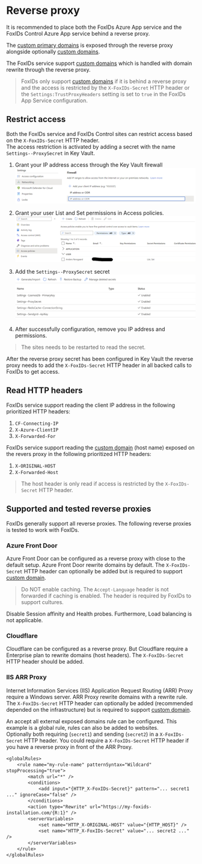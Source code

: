 # Reverse proxy
It is recommended to place both the FoxIDs Azure App service and the FoxIDs Control Azure App service behind a reverse proxy. 

The [custom primary domains](deployment.md#custom-primary-domains) is exposed through the reverse proxy alongside optionally [custom domains](custom-domain.md).  

The FoxIDs service support [custom domains](custom-domain.md) which is handled with domain rewrite through the reverse proxy.

> FoxIDs only support [custom domains](custom-domain.md) if it is behind a reverse proxy and the access is restricted by the `X-FoxIDs-Secret` HTTP header or the `Settings:TrustProxyHeaders` setting is set to `true` in the FoxIDs App Service configuration.

## Restrict access
Both the FoxIDs service and FoxIDs Control sites can restrict access based on the `X-FoxIDs-Secret` HTTP header.  
The access restriction is activated by adding a secret with the name `Settings--ProxySecret` in Key Vault.

1. Grant your IP address access through the Key Vault firewall
![Configure reverse proxy secret - firewall](images/configure-reverse-proxy-secret-firewall.png)

2. Grant your user List and Set permissions in Access policies.
![Configure reverse proxy secret - permissions](images/configure-reverse-proxy-secret-permissions.png)

3. Add the `Settings--ProxySecret` secret
![Configure reverse proxy secret](images/configure-reverse-proxy-secret.png)

4. After successfully configuration, remove you IP address and permissions.

> The sites needs to be restarted to read the secret.

After the reverse proxy secret has been configured in Key Vault the reverse proxy needs to add the `X-FoxIDs-Secret` HTTP header in all backed calls to FoxIDs to get access.

## Read HTTP headers
FoxIDs service support reading the client IP address in the following prioritized HTTP headers:

 1. `CF-Connecting-IP`
 2. `X-Azure-ClientIP`
 3. `X-Forwarded-For`

FoxIDs service support reading the [custom domain](custom-domain.md) (host name) exposed on the revers proxy in the following prioritized HTTP headers:

 1. `X-ORIGINAL-HOST`
 2. `X-Forwarded-Host`

 > The host header is only read if access is restricted by the `X-FoxIDs-Secret` HTTP header.

## Supported and tested reverse proxies
FoxIDs generally support all reverse proxies. The following reverse proxies is tested to work with FoxIDs.
 
### Azure Front Door
Azure Front Door can be configured as a reverse proxy with close to the default setup. Azure Front Door rewrite domains by default. 
The `X-FoxIDs-Secret` HTTP header can optionally be added but is required to support [custom domain](custom-domain.md).

> Do NOT enable caching. The `Accept-Language` header is not forwarded if caching is enabled. The header is required by FoxIDs to support cultures.

Disable Session affinity and Health probes. Furthermore, Load balancing is not applicable.

### Cloudflare
Cloudflare can be configured as a reverse proxy. But Cloudflare require a Enterprise plan to rewrite domains (host headers). The `X-FoxIDs-Secret` HTTP header should be added.

### IIS ARR Proxy
Internet Information Services (IIS) Application Request Routing (ARR) Proxy require a Windows server. ARR Proxy rewrite domains with a rewrite rule. 
The `X-FoxIDs-Secret` HTTP header can optionally be added (recommended depended on the infrastructure) but is required to support [custom domain](custom-domain.md).

An accept all external exposed domains rule can be configured. This example is a global rule, rules can also be added to websites.  
Optionally both requiring (`secret1`) and sending (`secret2`) in a `X-FoxIDs-Secret` HTTP header. You could require a `X-FoxIDs-Secret` HTTP header if you have a reverse proxy in front of the ARR Proxy.

    <globalRules>
        <rule name="my-rule-name" patternSyntax="Wildcard" stopProcessing="true">
            <match url="*" />
            <conditions>
                <add input="{HTTP_X-FoxIDs-Secret}" pattern="... secret1 ..." ignoreCase="false" />
            </conditions>                                                
            <action type="Rewrite" url="https://my-foxids-installation.com/{R:1}" />
            <serverVariables>
                <set name="HTTP_X-ORIGINAL-HOST" value="{HTTP_HOST}" />
                <set name="HTTP_X-FoxIDs-Secret" value="... secret2 ..." />
            </serverVariables>
        </rule>
    </globalRules>